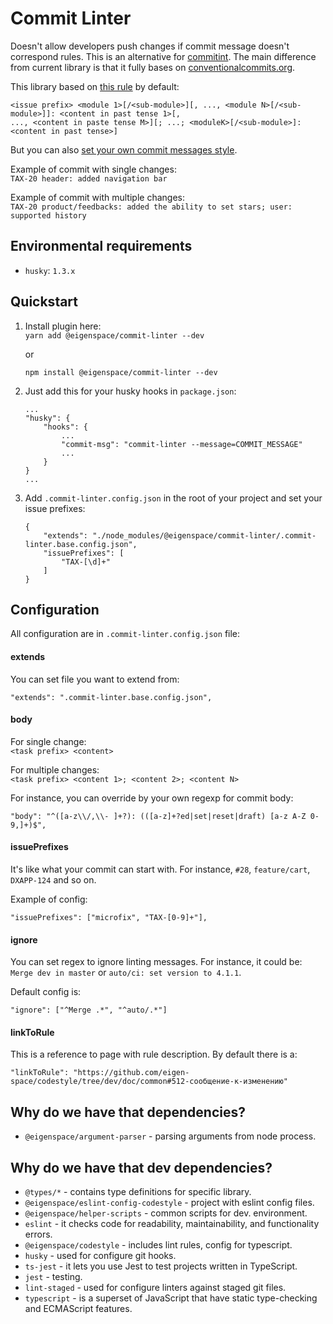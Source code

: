 # Commit Linter

Doesn't allow developers push changes if commit message doesn't correspond rules.
This is an alternative for [commitint](https://commitlint.js.org/). The main difference 
from current library is that it fully bases on [conventionalcommits.org](https://www.conventionalcommits.org/en/v1.0.0-beta.4/).

This library based on [this rule](https://github.com/eigen-space/codestyle/tree/dev/doc/common#512-сообщение-к-изменению)
by default:
```
<issue prefix> <module 1>[/<sub-module>][, ..., <module N>[/<sub-module>]]: <content in past tense 1>[, 
..., <content in paste tense M>][; ...; <moduleK>[/<sub-module>]: <content in past tense>]
```

But you can also [set your own commit messages style](#configuration).

Example of commit with single changes: \
`TAX-20 header: added navigation bar`

Example of commit with multiple changes: \
`TAX-20 product/feedbacks: added the ability to set stars; user: supported history`

## Environmental requirements

* `husky`: `1.3.x`

## Quickstart

1. Install plugin here: \
    `yarn add @eigenspace/commit-linter --dev`
    
    or
    
    `npm install @eigenspace/commit-linter --dev`

2. Just add this for your husky hooks in `package.json`:
    ```
   ...
    "husky": {
        "hooks": {
            ...
            "commit-msg": "commit-linter --message=COMMIT_MESSAGE"
            ...
        }
    }
   ...
    ```

3. Add `.commit-linter.config.json` in the root of your project and set your issue prefixes:
    ```
    {
        "extends": "./node_modules/@eigenspace/commit-linter/.commit-linter.base.config.json",
        "issuePrefixes": [
            "TAX-[\d]+"
        ]
    }
    ```

## Configuration

All configuration are in `.commit-linter.config.json` file:

#### extends

You can set file you want to extend from:
```
"extends": ".commit-linter.base.config.json",
```

#### body

For single change: \
`<task prefix> <content>`

For multiple changes: \
`<task prefix> <content 1>; <content 2>; <content N>`

For instance, you can override by your own regexp for commit body:
```
"body": "^([a-z\\/,\\- ]+?): (([a-z]+?ed|set|reset|draft) [a-z A-Z 0-9,]+)$",
```

#### issuePrefixes

It's like what your commit can start with. For instance, `#28`, `feature/cart`, `DXAPP-124` and 
so on.

Example of config: 
```
"issuePrefixes": ["microfix", "TAX-[0-9]+"],
```

#### ignore

You can set regex to ignore linting messages. For instance, it could be: \
`Merge dev in master` or `auto/ci: set version to 4.1.1`.

Default config is: 
```
"ignore": ["^Merge .*", "^auto/.*"]
```

#### linkToRule

This is a reference to page with rule description. By default there is a:
```
"linkToRule": "https://github.com/eigen-space/codestyle/tree/dev/doc/common#512-сообщение-к-изменению"
```

## Why do we have that dependencies?

* `@eigenspace/argument-parser` - parsing arguments from node process.

## Why do we have that dev dependencies?

* `@types/*` - contains type definitions for specific library.
* `@eigenspace/eslint-config-codestyle` - project with eslint config files.
* `@eigenspace/helper-scripts` - common scripts for dev. environment.
* `eslint` - it checks code for readability, maintainability, and functionality errors.
* `@eigenspace/codestyle` - includes lint rules, config for typescript.
* `husky` - used for configure git hooks.
* `ts-jest` - it lets you use Jest to test projects written in TypeScript.
* `jest` - testing.
* `lint-staged` - used for configure linters against staged git files.
* `typescript` - is a superset of JavaScript that have static type-checking and ECMAScript features.
